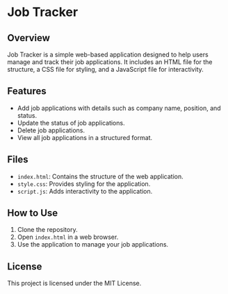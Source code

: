 # Job Tracker

## Overview

Job Tracker is a simple web-based application designed to help users manage and track their job applications. It includes an HTML file for the structure, a CSS file for styling, and a JavaScript file for interactivity.

## Features

- Add job applications with details such as company name, position, and status.
- Update the status of job applications.
- Delete job applications.
- View all job applications in a structured format.

## Files

- `index.html`: Contains the structure of the web application.
- `style.css`: Provides styling for the application.
- `script.js`: Adds interactivity to the application.

## How to Use

1. Clone the repository.
2. Open `index.html` in a web browser.
3. Use the application to manage your job applications.

## License

This project is licensed under the MIT License.
